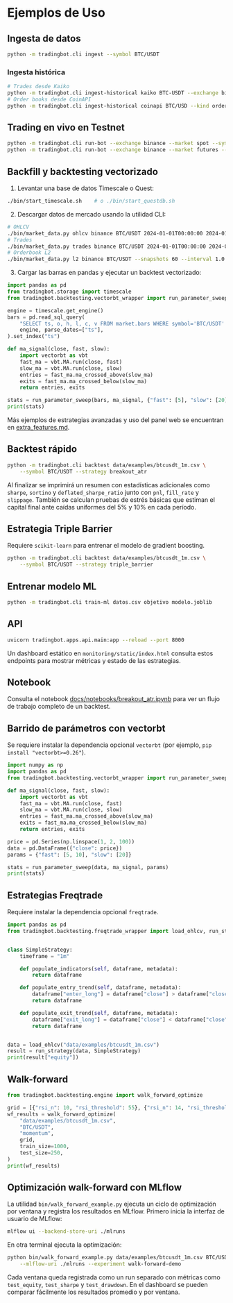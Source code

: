 # Ejemplos de Uso

## Ingesta de datos
```bash
python -m tradingbot.cli ingest --symbol BTC/USDT
```

### Ingesta histórica
```bash
# Trades desde Kaiko
python -m tradingbot.cli ingest-historical kaiko BTC-USDT --exchange binance --kind trades
# Order books desde CoinAPI
python -m tradingbot.cli ingest-historical coinapi BTC/USD --kind orderbook --depth 20
```

## Trading en vivo en Testnet
```bash
python -m tradingbot.cli run-bot --exchange binance --market spot --symbol BTC/USDT
python -m tradingbot.cli run-bot --exchange binance --market futures --symbol BTC/USDT --leverage 5
```

## Backfill y backtesting vectorizado
1. Levantar una base de datos Timescale o Quest:
```bash
./bin/start_timescale.sh    # o ./bin/start_questdb.sh
```
2. Descargar datos de mercado usando la utilidad CLI:
```bash
# OHLCV
./bin/market_data.py ohlcv binance BTC/USDT 2024-01-01T00:00:00 2024-01-02T00:00:00
# Trades
./bin/market_data.py trades binance BTC/USDT 2024-01-01T00:00:00 2024-01-01T01:00:00
# Orderbook L2
./bin/market_data.py l2 binance BTC/USDT --snapshots 60 --interval 1.0
```
3. Cargar las barras en pandas y ejecutar un backtest vectorizado:
```python
import pandas as pd
from tradingbot.storage import timescale
from tradingbot.backtesting.vectorbt_wrapper import run_parameter_sweep

engine = timescale.get_engine()
bars = pd.read_sql_query(
    "SELECT ts, o, h, l, c, v FROM market.bars WHERE symbol='BTC/USDT' ORDER BY ts",
    engine, parse_dates=["ts"],
).set_index("ts")

def ma_signal(close, fast, slow):
    import vectorbt as vbt
    fast_ma = vbt.MA.run(close, fast)
    slow_ma = vbt.MA.run(close, slow)
    entries = fast_ma.ma_crossed_above(slow_ma)
    exits = fast_ma.ma_crossed_below(slow_ma)
    return entries, exits

stats = run_parameter_sweep(bars, ma_signal, {"fast": [5], "slow": [20]})
print(stats)
```

Más ejemplos de estrategias avanzadas y uso del panel web se encuentran
en [extra_features.md](extra_features.md).

## Backtest rápido
```bash
python -m tradingbot.cli backtest data/examples/btcusdt_1m.csv \
    --symbol BTC/USDT --strategy breakout_atr
```
Al finalizar se imprimirá un resumen con estadísticas adicionales como
``sharpe``, ``sortino`` y ``deflated_sharpe_ratio`` junto con ``pnl``,
``fill_rate`` y ``slippage``.  También se calculan pruebas de estrés básicas
que estiman el capital final ante caídas uniformes del 5% y 10% en cada
período.

## Estrategia Triple Barrier
Requiere ``scikit-learn`` para entrenar el modelo de gradient boosting.
```bash
python -m tradingbot.cli backtest data/examples/btcusdt_1m.csv \
    --symbol BTC/USDT --strategy triple_barrier
```

## Entrenar modelo ML
```bash
python -m tradingbot.cli train-ml datos.csv objetivo modelo.joblib
```

## API
```bash
uvicorn tradingbot.apps.api.main:app --reload --port 8000
```

Un dashboard estático en `monitoring/static/index.html` consulta estos
endpoints para mostrar métricas y estado de las estrategias.

## Notebook
Consulta el notebook [docs/notebooks/breakout_atr.ipynb](notebooks/breakout_atr.ipynb)
para ver un flujo de trabajo completo de un backtest.

## Barrido de parámetros con vectorbt
Se requiere instalar la dependencia opcional `vectorbt` (por ejemplo, `pip install "vectorbt>=0.26"`).

```python
import numpy as np
import pandas as pd
from tradingbot.backtesting.vectorbt_wrapper import run_parameter_sweep

def ma_signal(close, fast, slow):
    import vectorbt as vbt
    fast_ma = vbt.MA.run(close, fast)
    slow_ma = vbt.MA.run(close, slow)
    entries = fast_ma.ma_crossed_above(slow_ma)
    exits = fast_ma.ma_crossed_below(slow_ma)
    return entries, exits

price = pd.Series(np.linspace(1, 2, 100))
data = pd.DataFrame({"close": price})
params = {"fast": [5, 10], "slow": [20]}

stats = run_parameter_sweep(data, ma_signal, params)
print(stats)
```

## Estrategias Freqtrade

Requiere instalar la dependencia opcional `freqtrade`.

```python
import pandas as pd
from tradingbot.backtesting.freqtrade_wrapper import load_ohlcv, run_strategy


class SimpleStrategy:
    timeframe = "1m"

    def populate_indicators(self, dataframe, metadata):
        return dataframe

    def populate_entry_trend(self, dataframe, metadata):
        dataframe["enter_long"] = dataframe["close"] > dataframe["close"].shift(1)
        return dataframe

    def populate_exit_trend(self, dataframe, metadata):
        dataframe["exit_long"] = dataframe["close"] < dataframe["close"].shift(1)
        return dataframe


data = load_ohlcv("data/examples/btcusdt_1m.csv")
result = run_strategy(data, SimpleStrategy)
print(result["equity"])
```

## Walk-forward

```python
from tradingbot.backtesting.engine import walk_forward_optimize

grid = [{"rsi_n": 10, "rsi_threshold": 55}, {"rsi_n": 14, "rsi_threshold": 60}]
wf_results = walk_forward_optimize(
    "data/examples/btcusdt_1m.csv",
    "BTC/USDT",
    "momentum",
    grid,
    train_size=1000,
    test_size=250,
)
print(wf_results)
```

## Optimización walk-forward con MLflow

La utilidad `bin/walk_forward_example.py` ejecuta un ciclo de optimización
por ventana y registra los resultados en MLflow.  Primero inicia la interfaz
de usuario de MLflow:

```bash
mlflow ui --backend-store-uri ./mlruns
```

En otra terminal ejecuta la optimización:

```bash
python bin/walk_forward_example.py data/examples/btcusdt_1m.csv BTC/USDT \
    --mlflow-uri ./mlruns --experiment walk-forward-demo
```

Cada ventana queda registrada como un run separado con métricas como
`test_equity`, `test_sharpe` y `test_drawdown`.  En el dashboard se pueden
comparar fácilmente los resultados promedio y por ventana.
